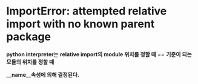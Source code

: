 # ImportError: attempted relative import with no known parent package

**python interpreter**는 **relative import의 module 위치를 정할 때** == **기준이 되는 모듈의 위치를 정할 때** 

**__name__속성에 의해 결정된다.**

